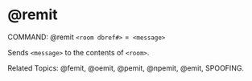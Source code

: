 # @remit

COMMAND: @remit `<room dbref#>` =` <message>`

Sends `<message>` to the contents of `<room>`.

Related Topics: @femit, @oemit, @pemit, @npemit, @emit, SPOOFING.
